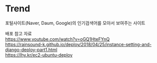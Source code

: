 # Trend
포털사이트(Naver, Daum, Google)의 인기검색어를 모아서 보여주는 사이트


배포 참고 자료  
https://www.youtube.com/watch?v=oGQ1HteFYnQ    
https://rainsound-k.github.io/deploy/2018/04/25/instance-setting-and-django-deploy-part1.html    
https://lhy.kr/ec2-ubuntu-deploy  
